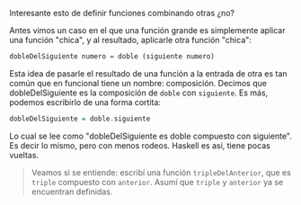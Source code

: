 Interesante esto de definir funciones combinando otras ¿no?

Antes vimos un caso en el que una función grande es simplemente aplicar una función "chica", y al resultado, aplicarle otra función "chica":

```haskell
dobleDelSiguiente numero = doble (siguiente numero)
```

Esta idea de pasarle el resultado de una función a la entrada de otra es tan común que en funcional tiene un nombre: composición. Decimos que dobleDelSiguiente es la composición de `doble` con `siguiente`. Es más, podemos escribirlo de una forma cortita:

```haskell
dobleDelSiguiente = doble.siguiente
```

Lo cual se lee como "dobleDelSiguiente es doble compuesto con siguiente". Es decir lo mismo, pero con menos rodeos. Haskell es así, tiene pocas vueltas.

> Veamos si se entiende: escribí una función `tripleDelAnterior`, que es `triple` compuesto con `anterior`. Asumí que `triple` y `anterior` ya se encuentran definidas.
